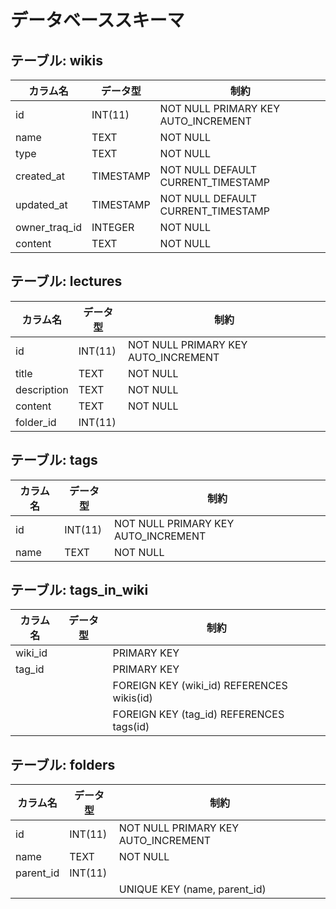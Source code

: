 # データベーススキーマ

## テーブル: wikis

| カラム名       | データ型          | 制約                                      |
|----------------|-------------------|-------------------------------------------|
| id             | INT(11)           | NOT NULL PRIMARY KEY AUTO_INCREMENT       |
| name           | TEXT              | NOT NULL                                  |
| type           | TEXT              | NOT NULL                                  |
| created_at     | TIMESTAMP         | NOT NULL DEFAULT CURRENT_TIMESTAMP        |
| updated_at     | TIMESTAMP         | NOT NULL DEFAULT CURRENT_TIMESTAMP        |
| owner_traq_id  | INTEGER           | NOT NULL                                  |
| content        | TEXT              | NOT NULL                                  |

## テーブル: lectures

| カラム名       | データ型          | 制約                                      |
|----------------|-------------------|-------------------------------------------|
| id             | INT(11)           | NOT NULL PRIMARY KEY AUTO_INCREMENT       |
| title          | TEXT              | NOT NULL                                  |
| description    | TEXT              | NOT NULL                                  |
| content        | TEXT              | NOT NULL                                  |
| folder_id      | INT(11)           |                                           |

## テーブル: tags

| カラム名       | データ型          | 制約                                      |
|----------------|-------------------|-------------------------------------------|
| id             | INT(11)           | NOT NULL PRIMARY KEY AUTO_INCREMENT       |
| name           | TEXT              | NOT NULL                                  |

## テーブル: tags_in_wiki

| カラム名       | データ型          | 制約                                      |
|----------------|-------------------|-------------------------------------------|
| wiki_id        |                   | PRIMARY KEY                               |
| tag_id         |                   | PRIMARY KEY                               |
|                |                   | FOREIGN KEY (wiki_id) REFERENCES wikis(id)|
|                |                   | FOREIGN KEY (tag_id) REFERENCES tags(id)  |

## テーブル: folders

| カラム名       | データ型          | 制約                                      |
|----------------|-------------------|-------------------------------------------|
| id             | INT(11)           | NOT NULL PRIMARY KEY AUTO_INCREMENT       |
| name           | TEXT              | NOT NULL                                  |
| parent_id      | INT(11)           |                                           |
|                |                   | UNIQUE KEY (name, parent_id)              |